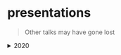 # presentations

> Other talks may have gone lost

<details><summary>2020</summary>
<p>
  
| Date | Title | Slides | Video | Conference |
|-|-|-|-|-|
| 2020.11.20 | [Bypass Falco](https://sched.co/ekE4) | [Slides](2020/kubecon-na/bypass-falco/slides.pdf) |  | KubeCon + CloudNativeCon North America 2020 Virtual |
